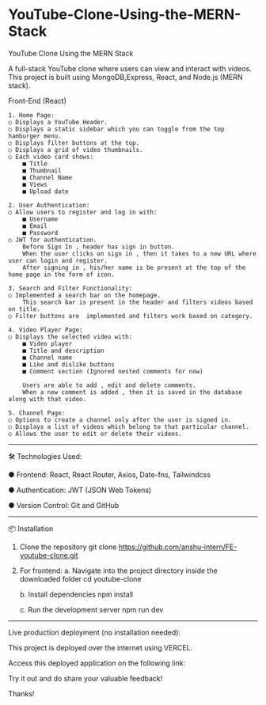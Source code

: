 # YouTube-Clone-Using-the-MERN-Stack
YouTube Clone Using the MERN Stack

A full-stack YouTube clone where users can view and interact with videos.
This project is built using MongoDB,Express, React, and Node.js (MERN stack).


Front-End (React)

    1. Home Page:
    ○ Displays a YouTube Header.
    ○ Displays a static sidebar which you can toggle from the top hamburger menu.
    ○ Displays filter buttons at the top.
    ○ Displays a grid of video thumbnails.
    ○ Each video card shows:
        ■ Title
        ■ Thumbnail
        ■ Channel Name
        ■ Views
        ■ Upload date
        
    2. User Authentication:
    ○ Allow users to register and log in with:
        ■ Username
        ■ Email
        ■ Password
    ○ JWT for authentication.
        Before Sign In , header has sign in button.
        When the user clicks on sign in , then it takes to a new URL where user can login and register.
        After signing in , his/her name is be present at the top of the home page in the form of icon.

    3. Search and Filter Functionality:
    ○ Implemented a search bar on the homepage.
        This search bar is present in the header and filters videos based on title.
    ○ Filter buttons are  implemented and filters work based on category.

    4. Video Player Page:
    ○ Displays the selected video with:
        ■ Video player
        ■ Title and description
        ■ Channel name
        ■ Like and dislike buttons
        ■ Comment section (Ignored nested comments for now)

        Users are able to add , edit and delete comments. 
        When a new comment is added , then it is saved in the database along with that video.

    5. Channel Page:
    ○ Options to create a channel only after the user is signed in.
    ○ Displays a list of videos which belong to that particular channel.
    ○ Allows the user to edit or delete their videos.


------------------------------------------------------------------------------------------------------------------------------

🛠️ Technologies Used:

● Frontend:         React, React Router, Axios, Date-fns, Tailwindcss

● Authentication:   JWT (JSON Web Tokens)

● Version Control:  Git and GitHub


--------------------------------------------------------------------------------------------------------------------------------

📦 Installation

1. Clone the repository
    git clone https://github.com/anshu-intern/FE-youtube-clone.git

2. For frontend: 
    a. Navigate into the project directory inside the downloaded folder
        cd youtube-clone

    b. Install dependencies
        npm install

    c. Run the development server
        npm run dev

-----------------------------------------------------------------------------------------------------------------------------

Live production deployment (no installation needed):

This project is deployed over the internet using VERCEL.

Access this deployed application on the following link: 

Try it out and do share your valuable feedback!

Thanks!